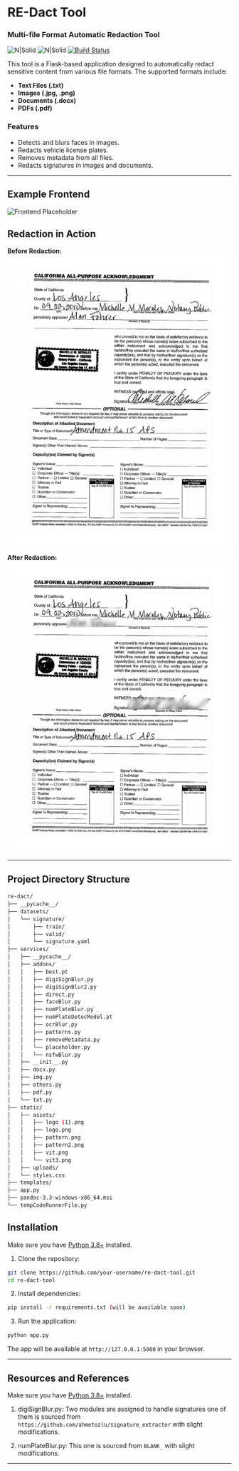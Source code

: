 
# RE-Dact Tool
### Multi-file Format Automatic Redaction Tool

![N|Solid](https://upload.wikimedia.org/wikipedia/commons/thumb/3/31/Python-logo.png/219px-Python-logo.png)
![N|Solid](https://upload.wikimedia.org/wikipedia/commons/thumb/3/3c/Flask_logo.svg/320px-Flask_logo.svg.png)
[![Build Status](https://travis-ci.org/joemccann/dillinger.svg?branch=master)](https://travis-ci.org/joemccann/dillinger)

This tool is a Flask-based application designed to automatically redact sensitive content from various file formats. The supported formats include:

- **Text Files (.txt)**
- **Images (.jpg, .png)**
- **Documents (.docx)**
- **PDFs (.pdf)**

### Features

- Detects and blurs faces in images.
- Redacts vehicle license plates.
- Removes metadata from all files.
- Redacts signatures in images and documents.

---

## Example Frontend

![Frontend Placeholder](https://via.placeholder.com/600x400)

## Redaction in Action

**Before Redaction:**
![Before Placeholder](static/uploads/AT02412pvamendno15page1_no_metadata_faces_blurred_signatures_blurred.jpg)

**After Redaction:**
![After Placeholder](static/uploads/a102412pvamendno15page1_no_metadata_faces_blurred_signatures_blurred_plates_blurred.jpg)

---

## Project Directory Structure

```bash
re-dact/
├── __pycache__/
├── datasets/
│   └── signature/
│       ├── train/
│       ├── valid/
│       └── signature.yaml
├── services/
│   ├── __pycache__/
│   ├── addons/
│   │   ├── best.pt
│   │   ├── digiSignBlur.py
│   │   ├── digiSignBlur2.py
│   │   ├── direct.py
│   │   ├── faceBlur.py
│   │   ├── numPlateBlur.py
│   │   ├── numPlateDetecModel.pt
│   │   ├── ocrBlur.py
│   │   ├── patterns.py
│   │   ├── removeMetadata.py
│   │   └── placeholder.py
│   │   └── nsfwBlur.py
│   ├── __init__.py
│   ├── docx.py
│   ├── img.py
│   ├── others.py
│   ├── pdf.py
│   └── txt.py
├── static/
│   ├── assets/
│   │   ├── logo (1).png
│   │   ├── logo.png
│   │   ├── pattern.png
│   │   ├── pattern2.png
│   │   ├── vit.png
│   │   └── vit3.png
│   ├── uploads/
│   └── styles.css
├── templates/
├── app.py
├── pandoc-3.3-windows-x86_64.msi
└── tempCodeRunnerFile.py
```

## Installation

Make sure you have [Python 3.8+](https://www.python.org/) installed.

1. Clone the repository:

```bash
git clone https://github.com/your-username/re-dact-tool.git
cd re-dact-tool
```

2. Install dependencies:

```bash
pip install -r requirements.txt (will be available soon)
```

3. Run the application:

```bash
python app.py
```

The app will be available at `http://127.0.0.1:5000` in your browser.

---

## Resources and References

Make sure you have [Python 3.8+](https://www.python.org/) installed.

1. digiSignBlur.py:
Two modules are assigned to handle signatures one of them is sourced from `https://github.com/ahmetozlu/signature_extractor` with slight modifications.

2. numPlateBlur.py:
This one is sourced from `BLANK_` with slight modifications.



---
